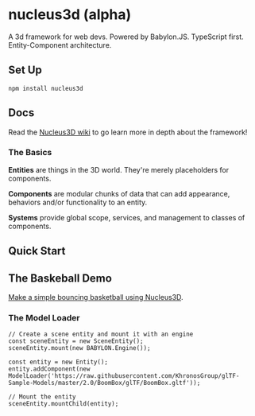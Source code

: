 # nucleus3d (alpha)

A 3d framework for web devs. Powered by Babylon.JS. TypeScript first. Entity-Component architecture.

## Set Up

`npm install nucleus3d`

## Docs

Read the [Nucleus3D wiki](https://github.com/haroldma/nucleus3d/wiki) to go learn more in depth about the framework!

### The Basics

**Entities** are things in the 3D world. They're merely placeholders for components.

**Components** are modular chunks of data that can add appearance, behaviors and/or functionality to an entity.

**Systems** provide global scope, services, and management to classes of components.

## Quick Start

## The Baskeball Demo

[Make a simple bouncing basketball using Nucleus3D](https://stackblitz.com/edit/nucleus-basketball?embed=1&file=app.ts).

### The Model Loader

```
// Create a scene entity and mount it with an engine
const sceneEntity = new SceneEntity();
sceneEntity.mount(new BABYLON.Engine());

const entity = new Entity();
entity.addComponent(new ModelLoader('https://raw.githubusercontent.com/KhronosGroup/glTF-Sample-Models/master/2.0/BoomBox/glTF/BoomBox.gltf'));

// Mount the entity
sceneEntity.mountChild(entity);
```
